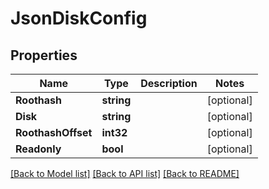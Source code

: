 # JsonDiskConfig

## Properties

Name | Type | Description | Notes
------------ | ------------- | ------------- | -------------
**Roothash** | **string** |  | [optional] 
**Disk** | **string** |  | [optional] 
**RoothashOffset** | **int32** |  | [optional] 
**Readonly** | **bool** |  | [optional] 

[[Back to Model list]](../README.md#documentation-for-models) [[Back to API list]](../README.md#documentation-for-api-endpoints) [[Back to README]](../README.md)



